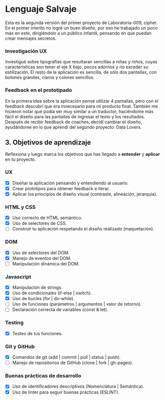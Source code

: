 # Lenguaje Salvaje


Esta es la segunda versión del primer proyecto de Laboratoria-009, cipher. En el primer intento no logré un buen diseño, por eso he trabajado un poco más en este, dirigiéndolo a un público infantil, pensando en que puedan crear mensajes secretos.

### Investigación UX

Investigué sobre tipografías que resultaran sencillas a niñas y niños, cuyas características son tener el eje X bajo, pocos adornos
y no exceder su estilización. El resto de la aplicación es sencilla, de sólo dos pantallas, con botones grandes, claros y colores sencillos.


### Feedback en el prototipado

En la primera idea sobre la aplicación pensé utilizar 4 pantallas, pero con el feedback descubrí que era innecesario para mi producto final. 
También me hicieron notar que podía ser muy similar a un traductor, haciéndome  más fácil el diseño para las pantallas de ingresar el texto y los resultados.
Después de recibir feedback de coaches, decidí cambiar el diseño, ayudándome en lo que aprendí del segundo proyecto: Data Lovers.

## 3. Objetivos de aprendizaje


Reflexiona y luego marca los objetivos que has llegado a **entender** y **aplicar** en tu proyecto.


### UX

- [x] Diseñar la aplicación pensando y entendiendo al usuario.
- [x] Crear prototipos para obtener feedback e iterar.
- [x] Aplicar los principios de diseño visual (contraste, alineación, jerarquía).

### HTML y CSS

- [x] Uso correcto de HTML semántico.
- [x] Uso de selectores de CSS.
- [ ] Construir tu aplicación respetando el diseño realizado (maquetación).

### DOM

- [x] Uso de selectores del DOM.
- [x] Manejo de eventos del DOM.
- [ ] Manipulación dinámica del DOM.

### Javascript

- [x] Manipulación de strings.
- [x] Uso de condicionales (if-else | switch).
- [x] Uso de bucles (for | do-while).    
- [ ] Uso de funciones (parámetros | argumentos | valor de retorno).
- [ ] Declaración correcta de variables (const & let).

### Testing

- [x] Testeo de tus funciones.

### Git y GitHub

- [x] Comandos de git (add | commit | pull | status | push).
- [ ] Manejo de repositorios de GitHub (clone | fork | gh-pages).

### Buenas prácticas de desarrollo

- [x] Uso de identificadores descriptivos (Nomenclatura | Semántica).
- [x] Uso de linter para seguir buenas prácticas (ESLINT).
